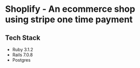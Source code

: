 # Shoplify - An ecommerce shop using stripe one time payment



## Tech Stack
- Ruby 3.1.2
- Rails 7.0.8
- Postgres